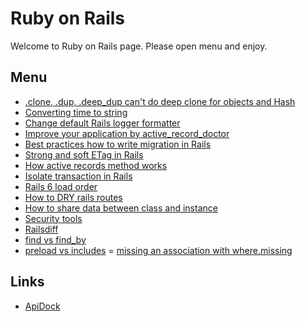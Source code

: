 # Ruby on Rails

Welcome to Ruby on Rails page. Please open menu and enjoy.

## Menu

- [.clone, .dup, .deep_dup can't do deep clone for objects and Hash](ruby_on_rails/001.md)
- [Converting time to string](ruby_on_rails/002.md)
- [Change default Rails logger formatter](ruby_on_rails/003.md)
- [Improve your application by active_record_doctor](ruby_on_rails/004.md)
- [Best practices how to write migration in Rails](ruby_on_rails/005.md)
- [Strong and soft ETag in Rails](ruby_on_rails/006.md)
- [How active records method works](ruby_on_rails/007.md)
- [Isolate transaction in Rails](ruby_on_rails/008.md)
- [Rails 6 load order](ruby_on_rails/009.md)
- [How to DRY rails routes](ruby_on_rails/010.md)
- [How to share data between class and instance](ruby_on_rails/011.md)
- [Security tools](ruby_on_rails/012.md)
- [Railsdiff](ruby_on_rails/013.md)
- [find vs find_by](ruby_on_rails/014.md)
- [preload vs includes](ruby_on_rails/015.md)
= [missing an association with where.missing](ruby_on_rails/016.md)

## Links

* [ApiDock](https://apidock.com/rails)
